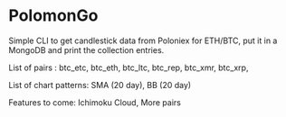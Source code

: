 # PolomonGo
Simple CLI to get candlestick data from Poloniex for ETH/BTC, put it in a MongoDB and print the collection entries.

List of pairs :
    btc_etc,
    btc_eth,
    btc_ltc,
    btc_rep,
    btc_xmr,
    btc_xrp,

List of chart patterns:
    SMA (20 day),
    BB (20 day)
    
Features to come:
  Ichimoku Cloud,
  More pairs
